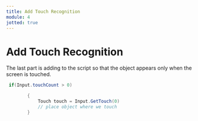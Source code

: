 ```yaml
---
title: Add Touch Recognition
module: 4
jotted: true
---
```


# Add Touch Recognition

The last part is adding to the script so that the object appears only when the screen is touched.

```csharp
 if(Input.touchCount > 0)

        {
            Touch touch = Input.GetTouch(0)
            // place object where we touch
        }
        

```